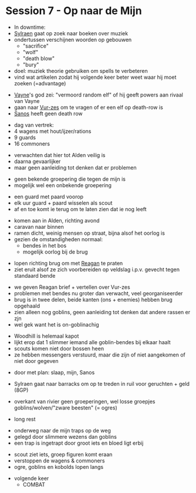 # Session 7 - Op naar de Mijn

- In downtime:
- [Sylraen](https://bookstack.hemels.me/books/Inquisitors/page/sylraen-morra) gaat op zoek naar boeken over muziek
- ondertussen verschijnen woorden op gebouwen
    - "sacrifice"
    - "wolf"
    - "death blow"
    - "bury"
- doel: muziek theorie gebruiken om spells te verbeteren
- vind wat artikelen zodat hij volgende keer beter weet waar hij moet zoeken (=advantage)

+ [Vayne](https://bookstack.hemels.me/books/Inquisitors/page/vayne)'s god zei: "vermoord random elf" of hij geeft powers aan rivaal van Vayne
+ gaan naar [Vur-zes](https://bookstack.hemels.me/books/Inquisitors/page/sanos#Vur-zes%20Lunzik) om te vragen of er een elf op death-row is
+ [Sanos](https://bookstack.hemels.me/books/Inquisitors/page/sanos) heeft geen death row

- dag van vertrek:
- 4 wagens met hout/ijzer/rations
- 9 guards
- 16 commoners

+ verwachten dat hier tot Alden veilig is
+ daarna gevaarlijker
+ maar geen aanleiding tot denken dat er problemen

- geen bekende groepering die tegen de mijn is
- mogelijk wel een onbekende groepering

+ een guard met paard voorop
+ elk uur guard + paard wisselen als scout
+ af en toe komt ie terug om te laten zien dat ie nog leeft

- komen aan in Alden, richting avond
- caravan naar binnen
- ramen dicht, weinig mensen op straat, bijna alsof het oorlog is
- gezien de omstandigheden normaal:
    - bendes in het bos
    - mogelijk oorlog bij de brug

+ lopen richting brug om met [Reagan](https://bookstack.hemels.me/books/Inquisitors/page/sanos#Reagan%20Staghorn) te praten
+ ziet eruit alsof ze zich voorbereiden op veldslag i.p.v. gevecht tegen standaard bende

- we geven Reagan brief + vertellen over Vur-zes
- problemen met bendes nu groter dan verwacht, veel georganiseerder
- brug is in twee delen, beide kanten (ons + enemies) hebben brug opgehaald
- zien alleen nog goblins, geen aanleiding tot denken dat andere rassen er zjn
- wel gek want het is on-goblinachig

+ Woodhill is helemaal kapot
+ lijkt erop dat 1 slimmer iemand alle goblin-bendes bij elkaar haalt
+ scouts komen niet door bossen heen
+ ze hebben messengers verstuurd, maar die zijn of niet aangekomen of niet door gegeven

- door met plan: slaap, mijn, Sanos

+ Sylraen gaat naar barracks om op te treden in ruil voor geruchten + geld (8GP)

- overkant van rivier geen groeperingen, wel losse groepjes goblins/wolven/"zware beesten" (= ogres)

+ long rest

- onderweg naar de mijn traps op de weg
- gelegd door slimmere wezens dan goblins
- een trap is ingetrapt door groot iets en bloed ligt erbij

+ scout ziet iets, groep figuren komt eraan
+ verstoppen de wagens & commoners
+ ogre, goblins en kobolds lopen langs

- volgende keer
    - COMBAT
